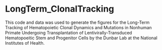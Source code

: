 # LongTerm_ClonalTracking
This code and data was used to generate the figures for the Long-Term Tracking of Hematopoietic Clonal Dynamics and Mutations in Nonhuman Primate Undergoing Transplantation of Lentivirally-Transduced Hematopoeitic Stem and Progenitor Cells by the Dunbar Lab at the National Institutes of Health.
